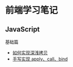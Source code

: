 # 前端学习笔记

<!-- 
## 简介

本人是大学学习的是 **轮机工程技术**， 毕业后一直从事**海员**工作。

工作几年也做到了大管轮的职位，也拿到可观的高新工资  (阿里 p6+ 到 p7 的工资，只是没有股票)，在工作的同时也能航海周游世界，去过有 30 个国家。

由于长期在外，有了转行的想法，在船上自学习编程，然后就进入了 IT 行业，从此开始步入了前端开发工程的坑。

我相信从事 IT 工作的人，都有进入大厂的梦想，我也是。 当写下此行文字时，已经有 1.8 年工作经验了，希望到 3 年工作经验时时圆梦大厂。

**我会在文末贴上几张工作时照片，来看看太平洋，印度洋等大海中间的景色。**

## 学习建议

学习前端以来，深刻体会到 **站在巨人的肩膀** 是学习最快的方式。

1. 官方文档，官方文档已经够平时开发用了。
2. 看佬的文章，提升自己对知识的认知程度。
3. 养成写笔记的习惯。

## 未来几年规划

最大的心愿就是完成一本书。 -->

## JavaScript

基础篇

- [如何实现深浅拷贝](/docs/JS/1.md)
- [手写实现 apply、call、bind](/docs/JS/2.md)

<!-- - [手写实现 new 、instanceof 关键字](/docs/JS/3.md)
- [JavaScript 继承的 6 中方式](/docs/JS/3.md) -->

<!-- ## Node

- [手写实现 EventEmitter](/docs/JS/2.md) -->

<!-- - [前端异步编程有哪些方式](/md/js/10.md)
- [深入理解 Promise 的使用姿势](/md/js/10.md)
- [深入理解 Generator、Async/await 异步编程](/md/js/10.md)
- [手写实现符合 Promise/A+ 规范的 Promise](/md/js/10.md)  -->

  <!-- - [JS继承的 6 种方式](/md/js/1.md) 

  - [手写实现 new、apply、call、bind](/md/js/1.md) -->

<!-- - 异步编程篇

- 其他

<!-- - [前端二进制](/md/js/10.md)

## Vue

- [Vue3.0带来了哪些变化](/md/js/1.md)

## 数据结构与算法

<!-- ## React

- 基础篇
  - [如何更好理解React](/md/js/1.md)

- Redux
  - [如何更好理解React](/md/js/1.md) -->

<!-- - Mobox
  - [如何更好理解React](/md/js/1.md) -->

<!-- ## Webpack

- [如何更好理解React](/md/js/1.md)

## 网络编程

- [状态码](/md/js/1.md)
- [cooikes](/md/js/1.md)
- [Https](/md/js/1.md)

## 前端安全

- [XSS](/md/js/1.md)

- [CSRF](/md/js/1.md)
  
## TypeScript

- [内置工具类型](/md/js/1.md) -->

